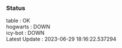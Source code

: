 ### Status


table : OK  
hogwarts : DOWN  
icy-bot : DOWN  
Latest Update : 2023-06-29 18:16:22.537294
